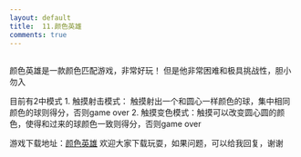 ```yaml
---
layout: default
title:  11.颜色英雄
comments: true
---
```


##
颜色英雄是一款颜色匹配游戏，非常好玩！ 但是他非常困难和极具挑战性，胆小勿入

目前有2中模式
		1. 触摸射击模式： 触摸射出一个和圆心一样颜色的球，集中相同颜色的球则得分，否则game over
		2. 触摸变色模式：触摸可以改变圆心圆的颜色，使得和过来的球颜色一致则得分，否则game over

游戏下载地址：[颜色英雄](https://itunes.apple.com/app/id1173743482) 欢迎大家下载玩耍，如果问题，可以给我回复，谢谢

